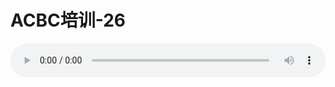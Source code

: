 # ACBC培训-26

<audio style="width: 100%;" preload="false" controls controlslist="nodownload"><source src="//file.simai.life/audio/mp3/old/12134.mp3" type="audio/mpeg">Your browser does not support the audio element.</audio>


